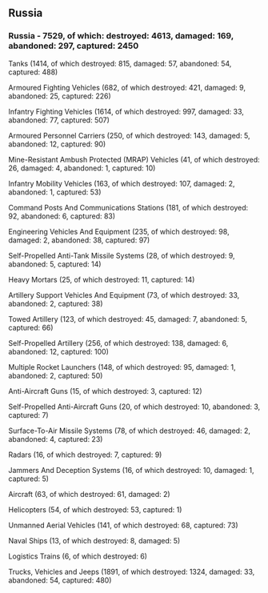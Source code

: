 
 
 ## Russia
 
 ### Russia - 7529, of which: destroyed: 4613, damaged: 169, abandoned: 297, captured: 2450

 

 

 Tanks (1414, of which destroyed: 815, damaged: 57, abandoned: 54, captured: 488)

 Armoured Fighting Vehicles (682, of which destroyed: 421, damaged: 9, abandoned: 25, captured: 226)

 Infantry Fighting Vehicles (1614, of which destroyed: 997, damaged: 33, abandoned: 77, captured: 507)

 Armoured Personnel Carriers (250, of which destroyed: 143, damaged: 5, abandoned: 12, captured: 90)

 Mine-Resistant Ambush Protected (MRAP) Vehicles (41, of which destroyed: 26, damaged: 4, abandoned: 1, captured: 10)

 Infantry Mobility Vehicles (163, of which destroyed: 107, damaged: 2, abandoned: 1, captured: 53)

 Command Posts And Communications Stations (181, of which destroyed: 92, abandoned: 6, captured: 83)

 Engineering Vehicles And Equipment (235, of which destroyed: 98, damaged: 2, abandoned: 38, captured: 97)

 Self-Propelled Anti-Tank Missile Systems (28, of which destroyed: 9, abandoned: 5, captured: 14)

 Heavy Mortars (25, of which destroyed: 11, captured: 14)

 Artillery Support Vehicles And Equipment (73, of which destroyed: 33, abandoned: 2, captured: 38)

 Towed Artillery (123, of which destroyed: 45, damaged: 7, abandoned: 5, captured: 66)

 Self-Propelled Artillery (256, of which destroyed: 138, damaged: 6, abandoned: 12, captured: 100)

 Multiple Rocket Launchers (148, of which destroyed: 95, damaged: 1, abandoned: 2, captured: 50)

 Anti-Aircraft Guns (15, of which destroyed: 3, captured: 12)

 Self-Propelled Anti-Aircraft Guns (20, of which destroyed: 10, abandoned: 3, captured: 7)

 Surface-To-Air Missile Systems (78, of which destroyed: 46, damaged: 2, abandoned: 4, captured: 23)

 Radars (16, of which destroyed: 7, captured: 9)

 Jammers And Deception Systems (16, of which destroyed: 10, damaged: 1, captured: 5)

 Aircraft (63, of which destroyed: 61, damaged: 2)

 Helicopters (54, of which destroyed: 53, captured: 1)

 Unmanned Aerial Vehicles (141, of which destroyed: 68, captured: 73)

 Naval Ships (13, of which destroyed: 8, damaged: 5)

 Logistics Trains (6, of which destroyed: 6)

 Trucks, Vehicles and Jeeps (1891, of which destroyed: 1324, damaged: 33, abandoned: 54, captured: 480)

